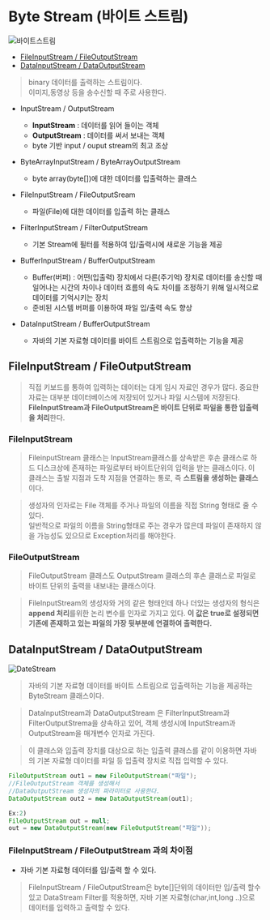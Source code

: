 # Byte Stream (바이트 스트림)
![바이트스트림](https://user-images.githubusercontent.com/60641307/77131709-f4586700-6a9f-11ea-9bd3-3506292b14ed.jpg)

- [FileInputStream / FileOutputStream](#FileInputStream-/-FileOutputStream)
- [DataInputStream / DataOutputStream](#DataInPutStream-/-DataOutputStream)

>binary 데이터를 출력하는 스트림이다.<br>이미지,동영상 등을 송수신할 때 주로 사용한다.
- InputStream / OutputStream
    - **InputStream** : 데이터를 읽어 들이는 객체
    - **OutputStream** : 데이터를 써서 보내는 객체
    - byte 기반 input / ouput stream의 최고 조상
- ByteArrayInputStream / ByteArrayOutputStream
    - byte array(byte[])에 대한 데이터를 입출력하는 클래스
- FileInputStream / FileOutputSream
    - 파일(File)에 대한 데이터를 입출력 하는 클래스
- FilterInputStream / FilterOutputStream
    - 기본 Stream에 필터를 적용하여 입/출력시에 새로운 기능을 제공
- BufferInputStream / BufferOutputStream
    - Buffer(버퍼) : 어떤(입출력) 장치에서 다른(주기억) 장치로 데이터를 송신할 때 일어나는 시간의 차이나 데이터 흐름의 속도 차이를 조정하기 위해 일시적으로 데이터를 기억시키는 장치
    - 준비된 시스템 버퍼를 이용하여 파일 입/출력 속도 향상 
    
- DataInputStream / BufferOutputStream
    - 자바의 기본 자료형 데이터를 바이트 스트림으로 입출력하는 기능을 제공

## FileInputStream / FileOutputStream
>직접 키보드를 통하여 입력하는 데이터는 대게 임시 자료인 경우가 많다. 중요한 자료는 대부분 데이터베이스에 저장되어 있거나 파일 시스템에 저장된다. **FileInputStream과 FileOutputStream은 바이트 단위로 파일을 통한 입출력을 처리**한다.

### FileInputStream
>FileinputStream 클래스는 InputStream클래스를 상속받은 후손 클래스로 하드 디스크상에 존재하는 파일로부터 바이트단위의 입력을 받는 클래스이다. 이 클래스는 출발 지점과 도착 지점을 연결하는 통로, 즉 **스트림을 생성하는 클래스**이다.

>생성자의 인자로는 File 객체를 주거나 파일의 이름을 직접 String 형태로 줄 수 있다.<br>일반적으로 파일의 이름을 String형태로 주는 경우가 많은데 파일이 존재하지 않을 가능성도 있으므로 Exception처리를 해야한다.

### FileOutputStream
>FileOutputStream 클래스도 OutputStream 클래스의 후손 클래스로 파일로 바이트 단위의 출력을 내보내는 클래스이다. 

>FileInputStream의 생성자와 거의 같은 형태인데 하나 더있는 생성자의 형식은 **append 처리**를위한 논리 변수를 인자로 가지고 있다. **이 값은 true로 설정되면 기존에 존재하고 있는 파일의 가장 뒷부분에 연결하여 출력한다.**
## DataInputStream / DataOutputStream

![DateStream](https://user-images.githubusercontent.com/60641307/77133378-3c7a8800-6aa6-11ea-9de9-bd4aac7da5d5.jpg)

>자바의 기본 자료형 데이터를 바이트 스트림으로 입출력하는 기능을 제공하는 ByteStream 클래스이다.

>DataInputStream과 DataOutputStream 은 FilterInputStream과 FilterOutputStrema을 상속하고 있어, 객체 생성시에 InputStream과 OutputStream을 매개변수 인자로 가진다.

>이 클래스와 입출력 장치를 대상으로 하는 입출력 클래스를 같이 이용하면 자바의 기본 자료형 데이터를 파일 등 입출력 장치로 직접 입력할 수 있다.

```java
FileOutputStream out1 = new FileOutputStream("파일");
//FileOutputStream 객체를 생성해서
//DataOutputStream 생성자의 파라미터로 사용한다.
DataOutputStream out2 = new DataOutputStream(out1);

Ex:2)
FileOutputStream out = null;
out = new DataOutputStream(new FileOutputStream("파일"));
```

### FileInputStream / FileOutputStream 과의 차이점
- 자바 기본 자료형 데이터를 입/출력 할 수 있다.
> FileInputStream / FileOutputStream은 byte[]단위의 데이터만 입/출력 할수 있고 DataStream Filter를 적용하면, 자바 기본 자료형(char,int,long ..)으로 데이터를 입력하고 출력할 수 있다.



